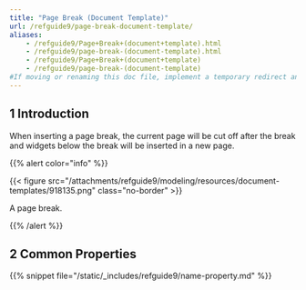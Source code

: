 ```yaml
---
title: "Page Break (Document Template)"
url: /refguide9/page-break-document-template/
aliases:
    - /refguide9/Page+Break+(document+template).html
    - /refguide9/page-break-(document-template).html
    - /refguide9/Page+Break+(document+template)
    - /refguide9/page-break-(document-template)
#If moving or renaming this doc file, implement a temporary redirect and let the respective team know they should update the URL in the product. See Mapping to Products for more details.
---
```


## 1 Introduction

When inserting a page break, the current page will be cut off after the break and widgets below the break will be inserted in a new page.

{{% alert color="info" %}}

{{< figure src="/attachments/refguide9/modeling/resources/document-templates/918135.png" class="no-border" >}}

A page break.

{{% /alert %}}

## 2 Common Properties

{{% snippet file="/static/_includes/refguide9/name-property.md" %}}
